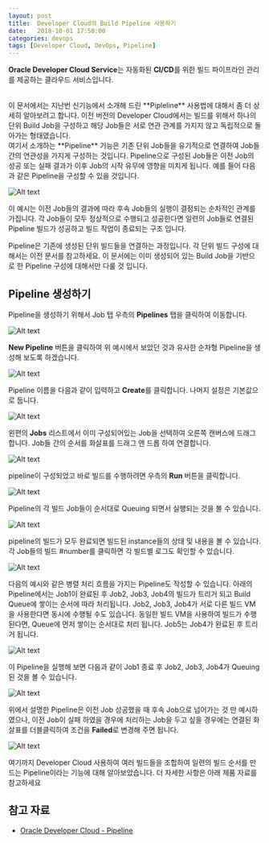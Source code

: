 ```yaml
---
layout: post
title:  Developer Cloud의 Build Pipeline 사용하기
date:   2018-10-01 17:50:00
categories: devops
tags: [Developer Cloud, DevOps, Pipeline]
---
```

**Oracle Developer Cloud Service**는 자동화된 **CI/CD**를 위한 빌드 파이프라인 관리를 제공하는 클라우드 서비스입니다. 

<br/>
이 문서에서는 지난번 신기능에서 소개해 드린 **Pipleline** 사용법에 대해서 좀 더 상세히 알아보려고 합니다. 이전 버전의 Developer Cloud에서는 빌드를 위해서 하나의 단위 Build Job을 구성하고 해당 Job들은 서로 연관 관계를 가지지 않고 독립적으로 돌아가는 형태였습니다. <br/>여기서 소개하는 **Pipeline** 기능은 기존 단위 Job들을 유기적으로 연결하여 Job들간의 연관성을 가지게 구성하는 것입니다.
Pipeline으로 구성된 Job들은 이전 Job의 성공 또는 실패 결과가 이후 Job의 시작 유무에 영향을 미치게 됩니다.
예를 들어 다음과 같은 Pipeline을 구성할 수 있을 것입니다.

![Alt text](https://monosnap.com/image/1mIljkwte2V2RxHKyk6NnyurEMCRbf.png)

이 예시는 이전 Job들의 결과에 따라 후속 Job들의 실행이 결정되는 순차적인 관계를 가집니다. 각 Job들이 모두 정상적으로 수행되고 성공한다면 일련의 Job들로 연결된 Pipeline 빌드가 성공하고 빌드 작업이 종료되는 구조 입니다.

Pipeline은 기존에 생성된 단위 빌드들을 연결하는 과정입니다. 각 단위 빌드 구성에 대해서는 이전 문서를 참고하세요. 이 문서에는 이미 생성되어 있는 Build Job을 기반으로 한 Pipeline 구성에 대해서만 다룰 것 입니다.

## Pipeline 생성하기
Pipeline을 생성하기 위해서 Job 탭 우측의 **Pipelines** 탭을 클릭하여 이동합니다.

![Alt text](https://monosnap.com/image/HdsW0kIxTH4sLaxe9z6ry3tpN7Zqrb.png)

**New Pipeline** 버튼을 클릭하여 위 예시에서 보았던 것과 유사한 순차형 Pipeline을 생성해 보도록 하겠습니다. 

![Alt text](https://monosnap.com/image/P8xtVZiHdfT989ZdDIeYfH3Q9iX2Zh.png)

Pipeline 이름을 다음과 같이 입력하고 **Create**를 클릭합니다. 나머지 설정은 기본값으로 둡니다.

![Alt text](https://monosnap.com/image/N7gjKmrBVZR5MfpD9qsOkaDwBXSccZ.png)

왼편의 **Jobs** 리스트에서 이미 구성되어있는 Job을 선택하여 오른쪽 캔버스에 드래그 합니다. Job들 간의 순서를 화살표를 드래그 앤 드롭 하여 연결합니다.

![Alt text](https://monosnap.com/image/4U0OjFhvVIhZ2qHqfcukLUlQqF0FoO.png)

pipeline이 구성되었고 바로 빌드를 수행하려면 우측의 **Run** 버튼을 클릭합니다.

![Alt text](https://monosnap.com/image/n4lTI2mKxCbVB2MbPbFO38tYthgSGM.png)

Pipeline의 각 빌드 Job들이 순서대로 Queuing 되면서 실행되는 것을 볼 수 있습니다.

![Alt text](https://monosnap.com/image/pTZOikxhnVZu6sXfAEw5iK3390VDZb.png)

pipeline의 빌드가 모두 완료되면 빌드된 instance들의 상태 및 내용을 볼 수 있습니다. 각 Job들의 빌드 #number를 클릭하면 각 빌드별 로그도 확인할 수 있습니다.

![Alt text](https://monosnap.com/image/73g5YVMhP9Ncn5yDPR58jtVTSleDqr.png)

다음의 예시와 같은 병렬 처리 흐름을 가지는 Pipeline도 작성할 수 있습니다.
아래의 Pipeline에서는 Job1이 완료된 후 Job2, Job3, Job4의 빌드가 트리거 되고 Build Queue에 쌓이는 순서에 따라 처리됩니다. Job2, Job3, Job4가 서로 다른 빌드 VM을 사용한다면 동시에 수행될 수도 있습니다. 동일한 빌드 VM을 사용하여 빌드가 수행된다면, Queue에 먼저 쌓이는 순서대로 처리 됩니다.
Job5는 Job4가 완료된 후 트리거 됩니다.

![Alt text](https://monosnap.com/image/4aAYBnHZlmuaWz8qaxhS0hymLqyEwg.png)

이 Pipeline을 실행해 보면 다음과 같이 Job1 종료 후  Job2, Job3, Job4가 Queuing 된 것을 볼 수 있습니다.

![Alt text](https://monosnap.com/image/syp4FDT5YSDCGOcPQUqGZ5RxH16oIK.png)

위에서 설명한 Pipeline은 이전 Job 성공했을 때 후속 Job으로 넘어가는 것 만 예시하였으나, 이전 Job이 실패 하였을 경우에 처리하는 Job을 두고 싶을 경우에는 연결된 화살표를 더블클릭하여 조건을 **Failed**로 변경해 주면 됩니다.

![Alt text](https://monosnap.com/image/sLIv4H9JaHywNvbbSEMXW0FETPHbzZ.png)

여기까지 Developer Cloud 사용하여 여러 빌드들을 조합하여 일련의 빌드 순서를 만드는 Pipeline이라는 기능에 대해 알아보았습니다.
더 자세한 사항은 아래 제품 자료를 참고하세요

## 참고 자료
- [Oracle Developer Cloud - Pipeline](https://docs.oracle.com/en/cloud/paas/developer-cloud/csdcs/managing-project-jobs-and-builds.html#GUID-8A6787EF-2D7E-4322-A7C9-00509920FC1C)

